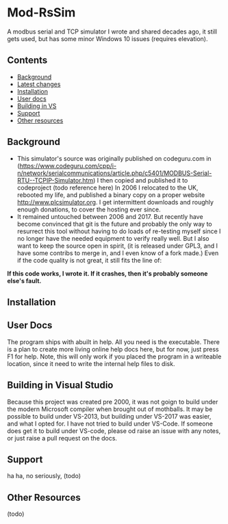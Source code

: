 # Mod-RsSim
A modbus serial and TCP simulator I wrote and shared decades ago, it still gets used, but has some minor Windows 10 issues (requires elevation).
## Contents
* [Background](#background)
* [Latest changes](#latest-changes)
* [Installation](#installation)
* [User docs](#user-docs)
* [Building in VS](#building-in-visual-studio)
* [Support](#support)
* [Other resources](#Other-resources)

## Background
* This simulator's source was originally published on codeguru.com in (https://www.codeguru.com/cpp/i-n/network/serialcommunications/article.php/c5401/MODBUS-Serial-RTU--TCPIP-Simulator.htm)
I then copied and published it to codeproject (todo reference here)
In 2006 I relocated to the UK, rebooted my life, and published a binary copy on a proper website http://www.plcsimulator.org. I get intermittent downloads and roughly enough donations, to cover the hosting ever since.
* It remained untouched between 2006 and 2017. But recently have become convinced that git is the future and probably the only way to resurrect this tool without having to do loads of re-testing myself since I no longer have the needed equipment to verify really well. But I also want to keep the source open in spirit, (it is released under GPL3, and I have some contribs to merge in, and I even know of a fork made.) Even if the code quality is not great, it still fits the line of:

__If this code works, I wrote it. If it crashes, then it's probably someone else's fault.__

## Installation

## User Docs
The program ships with abuilt in help. All you need is the executable. There is a plan to create more living online help docs here, but for now, just press F1 for help. Note, this will only work if you placed the program in a writeable location, since it need to write the internal help files to disk.


## Building in Visual Studio
Because this project was created pre 2000, it was not goign to build under the modern Microsoft compiler when brought out of mothballs. It may be possible to build under VS-2013, but building under VS-2017 was easier, and what I opted for. I have not tried to build under VS-Code. If someone does get it to build under VS-code, please od raise an issue with any notes, or just raise a pull request on the docs.

## Support
ha ha, no seriously, (todo)

## Other Resources
(todo)
